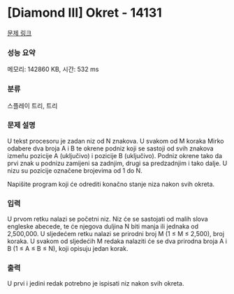 # [Diamond III] Okret - 14131 

[문제 링크](https://www.acmicpc.net/problem/14131) 

### 성능 요약

메모리: 142860 KB, 시간: 532 ms

### 분류

스플레이 트리, 트리

### 문제 설명

<p>U tekst procesoru je zadan niz od N znakova. U svakom od M koraka Mirko odabere dva broja A i B te okrene podniz koji se sastoji od svih znakova izmeñu pozicije A (uključivo) i pozicije B (uključivo). Podniz okrene tako da prvi znak u podnizu zamijeni sa zadnjim, drugi sa predzadnjim i tako dalje. U nizu su pozicije označene brojevima od 1 do N.</p>

<p>Napišite program koji će odrediti konačno stanje niza nakon svih okreta. </p>

### 입력 

 <p>U prvom retku nalazi se početni niz. Niz će se sastojati od malih slova engleske abecede, te će njegova duljina N biti manja ili jednaka od 2,500,000. U sljedećem retku nalazi se prirodni broj M (1 ≤ M ≤ 2,500), broj koraka. U svakom od sljedećih M redaka nalaziti će se dva prirodna broja A i B (1 ≤ A ≤ B ≤ N), koji opisuju jedan korak. </p>

### 출력 

 <p>U prvi i jedini redak potrebno je ispisati niz nakon svih okreta. </p>

